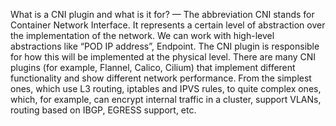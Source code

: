 What is a CNI plugin and what is it for?
— The abbreviation CNI stands for Container Network Interface. It represents a certain level of abstraction over the implementation of the network. We can work with high-level abstractions like “POD IP address”, Endpoint. The CNI plugin is responsible for how this will be implemented at the physical level. There are many CNI plugins (for example, Flannel, Calico, Cilium) that implement different functionality and show different network performance. From the simplest ones, which use L3 routing, iptables and IPVS rules, to quite complex ones, which, for example, can encrypt internal traffic in a cluster, support VLANs, routing based on IBGP, EGRESS support, etc.